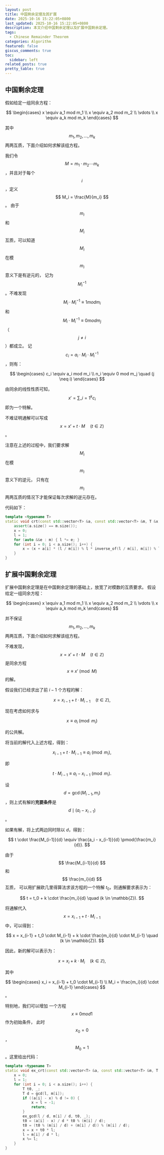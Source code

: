 ```yaml
---
layout: post
title: 中国剩余定理及其扩展
date: 2025-10-16 15:22:05+0800
last_updated: 2025-10-16 15:22:05+0800
description: 本文介绍中国剩余定理以及扩展中国剩余定理。
tags:
  - Chinese Remainder Theorem
categories: Algorithm
featured: false
giscus_comments: true
toc:
  sidebar: left
related_posts: true
pretty_table: true
---
```


## 中国剩余定理

假如给定一组同余方程：

$$
\begin{cases}
x \equiv a_1 mod m_1 \\
x \equiv a_2 mod m_2 \\
\vdots \\
x \equiv a_k mod m_k
\end{cases}
$$

其中 $$ m_1, m_2, \ldots, m_k $$ 两两互质，下面介绍如何求解该组方程。

我们令 $$ M = m_1 \cdot m_2 \cdots m_k $$，并且对于每个 $$ i $$，定义 $$ M_i = \frac{M}{m_i} $$。
由于 $$ m_i $$ 和 $$ M_i $$ 互质，可以知道 $$ M_i $$ 在模 $$ m_i $$ 意义下是有逆元的，
记为 $$ M_i^{-1} $$。不难发现 $$ M_i \cdot M_i^{-1} \equiv 1 mod m_i $$ 和
$$ M_i \cdot M_i^{-1} \equiv 0 mod m_j $$（$$ j \neq i $$）都成立。
记 $$ c_i = a_i \cdot M_i \cdot M_i^{-1} $$，则有：

$$
\begin{cases}
c_i \equiv a_i mod m_i \\
n_i \equiv 0 mod m_j \quad (j \neq i)
\end{cases}
$$

由同余的线性性质可知，$$ x' = \sum\_{i=1}^{k} c_i $$ 即为一个特解。

不难证明通解可以写成 $$ x = x' + t \cdot M \quad (t \in \mathbb{Z}) $$。

注意在上述的过程中，我们要求解 $$ M_i $$ 在模 $$ m_i $$ 意义下的逆元，
只有在 $$ m_i $$ 两两互质的情况下才能保证每次求解的逆元存在。

代码如下：

```cpp
template <typename T>
static void crt(const std::vector<T> &a, const std::vector<T> &m, T &x, T &l) {
    assert(a.size() == m.size());
    x = 0;
    l = 1;
    for (auto &&e : m) { l *= e; }
    for (int i = 0; i < a.size(); i++) {
        x = (x + a[i] * (l / m[i]) % l * inverse_of(l / m[i], m[i]) % l) % l;
    }
}
```

## 扩展中国剩余定理

扩展中国剩余定理是在中国剩余定理的基础上，放宽了对模数的互质要求。
假设给定一组同余方程：

$$
\begin{cases}
x \equiv a_1 mod m_1 \\
x \equiv a_2 mod m_2 \\
\vdots \\
x \equiv a_k mod m_k
\end{cases}
$$

并不保证 $$ m_1, m_2, \ldots, m_k $$ 两两互质，下面介绍如何求解该组方程。

不难发现，$$ x = x' + t \cdot M \quad (t \in \mathbb{Z}) $$ 是同余方程
$$ x \equiv x' \pmod{M} $$ 的解。

假设我们已经求出了前 $i-1$ 个方程的解：

$$
x = x_{i-1} + t \cdot M_{i-1} \quad (t \in \mathbb{Z}),
$$

现在考虑如何求与

$$
x \equiv a_i \pmod{m_i}
$$

的公共解。

将当前的解代入上述方程，得到：

$$
x_{i-1} + t \cdot M_{i-1} \equiv a_i \pmod{m_i},
$$

即

$$
t \cdot M_{i-1} \equiv a_i - x_{i-1} \pmod{m_i}.
$$

设 $$ d = \gcd(M_{i-1}, m_i) $$，则上式有解的**充要条件**是$$ d \mid (a_i - x_{i-1}) $$。

如果有解，将上式两边同时除以 $d$，得到：

$$
t \cdot \frac{M_{i-1}}{d} \equiv \frac{a_i - x_{i-1}}{d} \pmod{\frac{m_i}{d}}.
$$

由于$$ \frac{M_{i-1}}{d} $$和$$ \frac{m_i}{d} $$互质，
可以用扩展欧几里得算法求该方程的一个特解 $t_0$，则通解要求表示为：

$$
t = t_0 + k \cdot \frac{m_i}{d} \quad (k \in \mathbb{Z}).
$$

将通解代入$$ x = x_{i-1} + t \cdot M_{i-1} $$中，可以得到：

$$
x = x_{i-1} + t_0 \cdot M_{i-1} + k \cdot \frac{m_i}{d} \cdot M_{i-1} \quad (k \in \mathbb{Z}).
$$

因此，新的解可以表示为：

$$
x = x_i + k \cdot M_i \quad (k \in \mathbb{Z}),
$$

其中

$$
\begin{cases}
x_i = x_{i-1} + t_0 \cdot M_{i-1} \\
M_i = \frac{m_i}{d} \cdot M_{i-1}
\end{cases}
$$。

特别地，我们可以增加 一个方程 $$ x \equiv 0 mod 1 $$ 作为初始条件，
此时 $$ x_0 = 0 $$，$$ M_0 = 1 $$。这里给出代码：

```cpp
template <typename T>
static void ex_crt(const std::vector<T> &a, const std::vector<T> &m, T &x, T &l) {
    x = 0;
    l = 1;
    for (int i = 0; i < a.size(); i++) {
        T t0, _;
        T d = gcd(l, m[i]);
        if ((a[i] - x) % d != 0) {
            x = l = -1;
            return;
        }
        ex_gcd(l / d, m[i] / d, t0, _);
        t0 = (a[i] - x) / d * t0 % (m[i] / d);
        t0 = (t0 % (m[i] / d) + (m[i] / d)) % (m[i] / d);
        x = x + t0 * l;
        l = m[i] / d * l;
        x %= l;
    }
}
```
